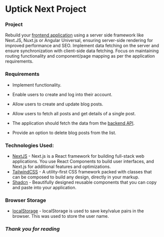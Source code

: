 # Uptick Next Project

### Project

Rebuild your [frontend application](https://github.com/Perpy-del/uptick-react) using a server side framework like Next.JS, Nuxt.js or Angular Universal, ensuring server-side rendering for improved performance and SEO. Implement data fetching on the server and ensure synchronization with client-side data fetching. Focus on maintaining routing functionality and component/page mapping as per the application requirements.

### Requirements

- Implement functionality.

- Enable users to create and log into their account.

- Allow users to create and update blog posts.

- Allow users to fetch all posts and get details of a single post.

- The application should fetch the data from the [backend API](https://github.com/Perpy-del/uptick_sqltomdb).

- Provide an option to delete blog posts from the list.

### Technologies Used:
-   [NextJS](https://nextjs.org/docs) - Next.js is a React framework for building full-stack web applications. You use React Components to build user interfaces, and Next.js for 
    additional features and optimizations.
-   [TailwindCSS](https://tailwindcss.com/) - A utility-first CSS framework packed with classes that can be composed to build any design, directly in your markup.
-   [Shadcn](https://ui.shadcn.com/docs/installation) - Beautifully designed reusable components that you can copy and paste into your application.

### Browser Storage
- [localStorage](https://developer.mozilla.org/en-US/docs/Web/API/Window/localStorage) - localStorage is used to save key/value pairs in the browser. This was used to store the user name.


### *Thank you for reading*
